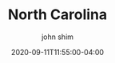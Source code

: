 ---
date: 2020-09-11T11:55:00-04:00
title: "North Carolina"
seo_title: "Contact North Carolina Governor"
description: Contact North Carolina Governor
author: john shim
url: /north-carolina/
weight: 1
---